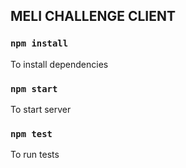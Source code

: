 ## MELI CHALLENGE CLIENT

### `npm install`

To install dependencies

### `npm start`

To start server

### `npm test`

To run tests
